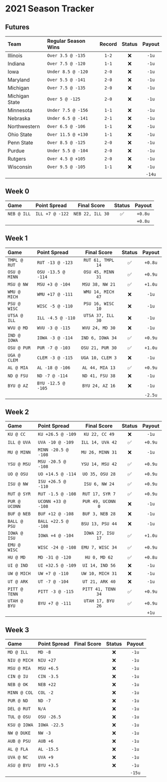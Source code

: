 # 2021 Season Tracker

## Futures

| Team | Regular Season Wins | Record | Status | Payout |
| :--- | :------------------ | :----: | :----: | :----: |
| Illinois       | `Over 3.5 @ -135`  | `1-2` | ❌ | `-1u` |
| Indiana        | `Over 7.5 @ -120`  | `1-1` | ❌ | `-1u` |
| Iowa           | `Under 8.5 @ -120` | `2-0` | ❌ | `-1u` |
| Maryland       | `Over 5.5 @ -141`  | `2-0` | ❌ | `-1u` |
| Michigan       | `Over 7.5 @ -135`  | `2-0` | ❌ | `-1u` |
| Michigan State | `Over 5 @ -125`    | `2-0` | ❌ | `-1u` |
| Minnesota      | `Under 7.5 @ -156` | `1-1` | ❌ | `-1u` |
| Nebraska       | `Under 6.5 @ -141` | `2-1` | ❌ | `-1u` |
| Northwestern   | `Over 6.5 @ -106`  | `1-1` | ❌ | `-1u` |
| Ohio State     | `Over 11.5 @ +130` | `1-1` | ❌ | `-1u` |
| Penn State     | `Over 8.5 @ -125`  | `2-0` | ❌ | `-1u` |
| Purdue         | `Under 5.5 @ -104` | `2-0` | ❌ | `-1u` |
| Rutgers        | `Over 4.5 @ +105`  | `2-0` | ❌ | `-1u` |
| Wisconsin      | `Over 9.5 @ -105`  | `1-1` | ❌ | `-1u` |
| | | | | `-14u` |

## Week 0

| Game | Point Spread | Final Score | Status | Payout |
| :--- | :----------- | :---------: | :----: | :----: |
| `NEB @ ILL` | `ILL +7 @ -122` | `NEB 22, ILL 30` | ✅ | `+0.8u` |
| | | | | `+0.8u` |

## Week 1

| Game | Point Spread | Final Score | Status | Payout |
| :--- | :----------- | :---------: | :----: | :----: |
| `TMPL @ RUT` | `RUT -13 @ -123`   | `RUT 61, TMPL 14` | ✅ | `+0.8u` |
| `OSU @ MINN` | `OSU -13.5 @ -114` | `OSU 45, MINN 31` | ✅ | `+0.9u` |
| `MSU @ NW`   | `MSU +3 @ -104`    | `MSU 38, NW 21`   | ✅ | `+1.0u` |
| `WMU @ MICH` | `WMU +17 @ -111`   | `WMU 14, MICH 47` | ❌ | `-1u`   |
| `PSU @ WISC` | `WISC -5 @ -110`   | `PSU 16, WISC 10` | ❌ | `-1u`   |
| `UTSA @ ILL` | `ILL -4.5 @ -110`  | `UTSA 37, ILL 30` | ❌ | `-1u`   |
| `WVU @ MD`   | `WVU -3 @ -115`    | `WVU 24, MD 30`   | ❌ | `-1u`   |
| `IND @ IOWA` | `IOWA -3 @ -114`   | `IND 6, IOWA 34`  | ✅ | `+0.9u` |
| `OSU @ PUR`  | `PUR -7 @ -103`    | `OSU 21, PUR 30`  | ✅ | `+1.0u` |
| `UGA @ CLEM` | `CLEM -3 @ -115`   | `UGA 10, CLEM 3`  | ❌ | `-1u`   |
| `AL @ MIA`   | `AL -18 @ -106`    | `AL 44, MIA 13`   | ✅ | `+0.9u` |
| `ND @ FSU`   | `ND -7 @ -114`     | `ND 41, FSU 38`   | ❌ | `-1u`   |
| `BYU @ AZ`   | `BYU -12.5 @ -105` | `BYU 24, AZ 16`   | ❌ | `-1u`   |
| | | | | `-2.5u` |

## Week 2

| Game | Point Spread | Final Score | Status | Payout |
| :--- | :----------- | :---------: | :----: | :----: |
| `KU @ CC`     | `KU +26.5 @ -109`   | `KU 22, CC 49`     | ❌ | `-1u`   |
| `ILL @ UVA`   | `UVA -10 @ -109`    | `ILL 14, UVA 42`   | ✅ | `+0.9u` |
| `MU @ MINN`   | `MINN -20.5 @ -108` | `MU 26, MINN 31`   | ❌ | `-1u`   |
| `YSU @ MSU`   | `MSU -20.5 @ -108`  | `YSU 14, MSU 42`   | ✅ | `+0.9u` |
| `UO @ OSU`    | `UO +14.5 @ -114`   | `UO 35, OSU 28`    | ✅ | `+0.9u` |
| `ISU @ NW`    | `ISU +26.5 @ -110`  | `ISU 6, NW 24`     | ✅ | `+0.9u` |
| `RUT @ SYR`   | `RUT -1.5 @ -108`   | `RUT 17, SYR 7`    | ✅ | `+0.9u` |
| `PUR @ UCONN` | `UCONN +33 @ -108`  | `PUR 49, UCONN 0`  | ❌ | `-1u`   |
| `BUF @ NEB`   | `BUF +12 @ -108`    | `BUF 3, NEB 28`    | ❌ | `-1u`   |
| `BALL @ PSU`  | `BALL +22.5 @ -108` | `BSU 13, PSU 44`   | ❌ | `-1u`   |
| `IOWA @ ISU`  | `IOWA +4 @ -104`    | `IOWA 27, ISU 17`  | ✅ | `+1.0u` |
| `EMU @ WISC`  | `WISC -24 @ -108`   | `EMU 7, WISC 34`   | ✅ | `+0.9u` |
| `HU @ MD`     | `MD -31 @ -120`     | `HU 0, MD 62`      | ✅ | `+0.8u` |
| `UI @ IND`    | `UI +32.5 @ -109`   | `UI 14, IND 56`    | ❌ | `-1u`   |
| `UW @ MICH`   | `UW +7 @ -110`      | `UW 10, MICH 31`   | ❌ | `-1u`   |
| `UT @ ARK`    | `UT -7 @ -104`      | `UT 21, ARK 40`    | ❌ | `-1u`   |
| `PITT @ TENN` | `PITT -3 @ -115`    | `PITT 41, TENN 34` | ✅ | `+0.9u` |
| `UTAH @ BYU`  | `BYU +7 @ -111`     | `UTAH 17, BYU 26`  | ✅ | `+0.9u` |
| | | | | `+1u` |

## Week 3

| Game | Point Spread | Final Score | Status | Payout |
| :--- | :----------- | :---------: | :----: | :----: |
| `MD @ ILL`   | `MD -8`      | | ❌ | `-1u` |
| `NIU @ MICH` | `NIU +27`    | | ❌ | `-1u` |
| `MSU @ MIA`  | `MSU +6.5`   | | ❌ | `-1u` |
| `CIN @ IU`   | `CIN -3.5`   | | ❌ | `-1u` |
| `NEB @ OK`   | `NEB +22`    | | ❌ | `-1u` |
| `MINN @ COL` | `COL -2`     | | ❌ | `-1u` |
| `PUR @ ND`   | `ND -7`      | | ❌ | `-1u` |
| `DEL @ RUT`  | `N/A`        | | ❌ | `-1u` |
| `TUL @ OSU`  | `OSU -26.5`  | | ❌ | `-1u` |
| `KSU @ IOWA` | `IOWA -22.5` | | ❌ | `-1u` |
| `NW @ DUKE`  | `NW -3`      | | ❌ | `-1u` |
| `AUB @ PSU`  | `AUB +6`     | | ❌ | `-1u` |
| `AL @ FLA`   | `AL -15.5`   | | ❌ | `-1u` |
| `UVA @ NC`   | `UVA +9`     | | ❌ | `-1u` |
| `ASU @ BYU`  | `BYU +3.5`   | | ❌ | `-1u` |
| | | | | `-15u` |
